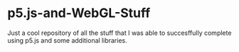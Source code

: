 # p5.js-and-WebGL-Stuff
Just a cool repository of all the stuff that I was able to succesffully complete using p5.js and some additional libraries.
